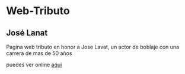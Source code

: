 # Web-Tributo
<h2>José Lanat</h2>

Pagina web tributo en honor a Jose Lavat, un actor de boblaje con una carrera de mas de 50 años

puedes ver online <a href="https://dianamorenodev.github.io/Web-Tributo/">aqui</a>
